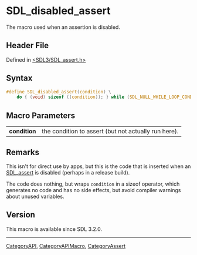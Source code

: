 # SDL_disabled_assert

The macro used when an assertion is disabled.

## Header File

Defined in [<SDL3/SDL_assert.h>](https://github.com/libsdl-org/SDL/blob/main/include/SDL3/SDL_assert.h)

## Syntax

```c
#define SDL_disabled_assert(condition) \
    do { (void) sizeof ((condition)); } while (SDL_NULL_WHILE_LOOP_CONDITION)
```

## Macro Parameters

|               |                                                      |
| ------------- | ---------------------------------------------------- |
| **condition** | the condition to assert (but not actually run here). |

## Remarks

This isn't for direct use by apps, but this is the code that is inserted
when an [SDL_assert](SDL_assert) is disabled (perhaps in a release build).

The code does nothing, but wraps `condition` in a sizeof operator, which
generates no code and has no side effects, but avoid compiler warnings
about unused variables.

## Version

This macro is available since SDL 3.2.0.





----
[CategoryAPI](CategoryAPI), [CategoryAPIMacro](CategoryAPIMacro), [CategoryAssert](CategoryAssert)

